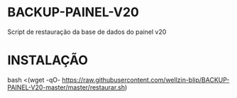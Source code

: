 # BACKUP-PAINEL-V20
Script de restauração da base de dados do painel v20

# INSTALAÇÃO
bash <(wget -qO- https://raw.githubusercontent.com/wellzin-blip/BACKUP-PAINEL-V20-master/master/restaurar.sh)
